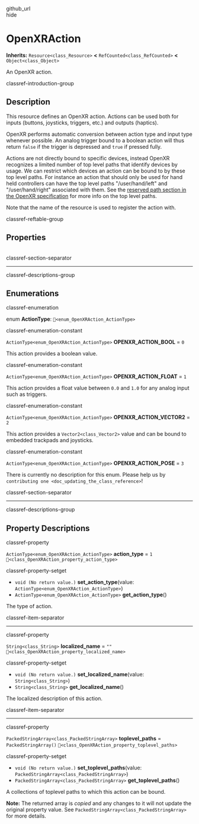 github\_url  
hide

# OpenXRAction

**Inherits:** `Resource<class_Resource>` **&lt;**
`RefCounted<class_RefCounted>` **&lt;** `Object<class_Object>`

An OpenXR action.

classref-introduction-group

## Description

This resource defines an OpenXR action. Actions can be used both for
inputs (buttons, joysticks, triggers, etc.) and outputs (haptics).

OpenXR performs automatic conversion between action type and input type
whenever possible. An analog trigger bound to a boolean action will thus
return `false` if the trigger is depressed and `true` if pressed fully.

Actions are not directly bound to specific devices, instead OpenXR
recognizes a limited number of top level paths that identify devices by
usage. We can restrict which devices an action can be bound to by these
top level paths. For instance an action that should only be used for
hand held controllers can have the top level paths "/user/hand/left" and
"/user/hand/right" associated with them. See the [reserved path section
in the OpenXR
specification](https://www.khronos.org/registry/OpenXR/specs/1.0/html/xrspec.html#semantic-path-reserved)
for more info on the top level paths.

Note that the name of the resource is used to register the action with.

classref-reftable-group

## Properties

<table>
<tbody>
<tr>
</tr>
<tr>
</tr>
<tr>
</tr>
</tbody>
</table>

classref-section-separator

------------------------------------------------------------------------

classref-descriptions-group

## Enumerations

classref-enumeration

enum **ActionType**: `🔗<enum_OpenXRAction_ActionType>`

classref-enumeration-constant

`ActionType<enum_OpenXRAction_ActionType>` **OPENXR\_ACTION\_BOOL** =
`0`

This action provides a boolean value.

classref-enumeration-constant

`ActionType<enum_OpenXRAction_ActionType>` **OPENXR\_ACTION\_FLOAT** =
`1`

This action provides a float value between `0.0` and `1.0` for any
analog input such as triggers.

classref-enumeration-constant

`ActionType<enum_OpenXRAction_ActionType>` **OPENXR\_ACTION\_VECTOR2** =
`2`

This action provides a `Vector2<class_Vector2>` value and can be bound
to embedded trackpads and joysticks.

classref-enumeration-constant

`ActionType<enum_OpenXRAction_ActionType>` **OPENXR\_ACTION\_POSE** =
`3`

There is currently no description for this enum. Please help us by
`contributing one <doc_updating_the_class_reference>`!

classref-section-separator

------------------------------------------------------------------------

classref-descriptions-group

## Property Descriptions

classref-property

`ActionType<enum_OpenXRAction_ActionType>` **action\_type** = `1`
`🔗<class_OpenXRAction_property_action_type>`

classref-property-setget

-   `void (No return value.)` **set\_action\_type**(value:
    `ActionType<enum_OpenXRAction_ActionType>`)
-   `ActionType<enum_OpenXRAction_ActionType>` **get\_action\_type**()

The type of action.

classref-item-separator

------------------------------------------------------------------------

classref-property

`String<class_String>` **localized\_name** = `""`
`🔗<class_OpenXRAction_property_localized_name>`

classref-property-setget

-   `void (No return value.)` **set\_localized\_name**(value:
    `String<class_String>`)
-   `String<class_String>` **get\_localized\_name**()

The localized description of this action.

classref-item-separator

------------------------------------------------------------------------

classref-property

`PackedStringArray<class_PackedStringArray>` **toplevel\_paths** =
`PackedStringArray()` `🔗<class_OpenXRAction_property_toplevel_paths>`

classref-property-setget

-   `void (No return value.)` **set\_toplevel\_paths**(value:
    `PackedStringArray<class_PackedStringArray>`)
-   `PackedStringArray<class_PackedStringArray>`
    **get\_toplevel\_paths**()

A collections of toplevel paths to which this action can be bound.

**Note:** The returned array is *copied* and any changes to it will not
update the original property value. See
`PackedStringArray<class_PackedStringArray>` for more details.
